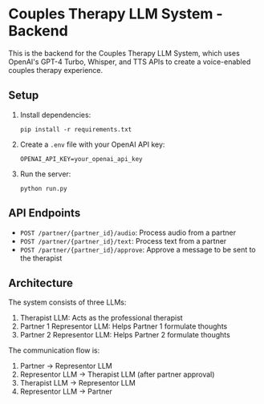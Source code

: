 # Couples Therapy LLM System - Backend

This is the backend for the Couples Therapy LLM System, which uses OpenAI's GPT-4 Turbo, Whisper, and TTS APIs to create a voice-enabled couples therapy experience.

## Setup

1. Install dependencies:
   ```
   pip install -r requirements.txt
   ```

2. Create a `.env` file with your OpenAI API key:
   ```
   OPENAI_API_KEY=your_openai_api_key
   ```

3. Run the server:
   ```
   python run.py
   ```

## API Endpoints

- `POST /partner/{partner_id}/audio`: Process audio from a partner
- `POST /partner/{partner_id}/text`: Process text from a partner
- `POST /partner/{partner_id}/approve`: Approve a message to be sent to the therapist

## Architecture

The system consists of three LLMs:
1. Therapist LLM: Acts as the professional therapist
2. Partner 1 Representor LLM: Helps Partner 1 formulate thoughts
3. Partner 2 Representor LLM: Helps Partner 2 formulate thoughts

The communication flow is:
1. Partner → Representor LLM
2. Representor LLM → Therapist LLM (after partner approval)
3. Therapist LLM → Representor LLM
4. Representor LLM → Partner 